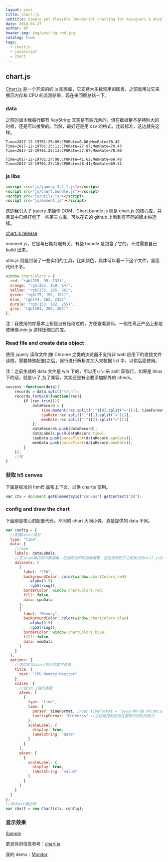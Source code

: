 ```yaml
---
layout: post
title: chart.js
subtitle: Simple yet flexible JavaScript charting for designers & developers
date: 2018-04-27
author: BF
header-img: img/post-bg-rwd.jpg
catalog: true
tags:
  - chartjs
  - javascript
  - chart
---
```


## chart.js

[Chart.js](http://www.chartjs.org/) 是一个开源的的 js 图表库，它支持大多数常用的图表。之前就用过它来展示内存和 CPU 的监测结果，现在来回顾总结一下。
<!-- more -->
### data

之前的版本我每行都有 KeyString 其实是有些冗余的，但在数据量不是特别大的时候，还是可以接受的。当然，最好还是用 csv 的格式，比较标准，这边就先这样。

```
Time=2017-12-19T01:25:09;CPURate=0.00;MemRate=70.48
Time=2017-12-19T01:25:11;CPURate=27.97;MemRate=70.43
Time=2017-12-19T01:25:13;CPURate=37.07;MemRate=70.00
...
Time=2017-12-19T01:27:08;CPURate=41.62;MemRate=69.48
Time=2017-12-19T01:27:10;CPURate=38.41;MemRate=69.51
```

### js libs

```html
<script src="js/jquery-3.2.1.js"></script>
<script src="js/Chart.bundle.js"></script>
<script src="js/utils.js"></script>
<script src="js/moment.js"></script>
```

这边我引入了 jquery 来操作 DOM，Chart.bundle.js 则是 chart.js 的核心库，并且其中已经打包了一些第三方库。可以在它的 github 上看到有不同的版本供选择。

[chart.js release](https://github.com/chartjs/Chart.js/releases)

moment.js，它是与日期处理有关，有些 bundle 是包含了它的，不过需要自己 build 出来。

utils.js 则是封装了一些实用的工具，比如颜色，具体可以看一下这个文件，里面代码不多。

```javascript
window.chartColors = {
  red: "rgb(255, 99, 132)",
  orange: "rgb(255, 159, 64)",
  yellow: "rgb(255, 205, 86)",
  green: "rgb(75, 192, 192)",
  blue: "rgb(54, 162, 235)",
  purple: "rgb(153, 102, 255)",
  grey: "rgb(201, 203, 207)"
};
```

注：我使用的库基本上都是没有压缩过的，方便查看源码，一般在真正产品上都是使用像.min.js 这样压缩过的库。

### Read file and create data object

使用 jquery 读取文件(像 Chrome 之类的浏览器不支持非 web 应用下的直接文件读取，需要特殊配置)之后，逐行进行解析并加入来数据 list 中，以供后面使用。

注：之前生成的 data 文件是 win 下的，所以用`\r\n`来 split 获取行，如果是 linux 下的话，就是`\n`了,为了兼容，其实还是有必要添加额外的 check。

```javascript
success :function(data){
    records = data.split("\r\n");
    records.forEach(function(rec){
        if (rec.trim()){
            dataRecord = {
                time:moment(rec.split(";")[0].split("=")[1], timeFormat).toDate(),
                cpuRate:rec.split(";")[1].split("=")[1],
                memRate:rec.split(";")[2].split("=")[1]
            };
            dataRecords.push(dataRecord);
            dataLabels.push(dataRecord.time);
            cpuData.push(parseFloat(dataRecord.cpuRate));
            memData.push(parseFloat(dataRecord.memRate));
        }
    });
    //略
}

```

### 获取 h5 canvas

下面是标准的 html5 画布上下文，以供 chartjs 使用。

```javascript
var ctx = document.getElementById("canvas").getContext("2d");
```

### config and draw the chart

下面刚是核心的配置代码，不同的 chart 大同小异，真是提供的 data 不同。

```javascript
var config = {
  //配置chart类型
  type: "line",
  data: {
    //time
    labels: dataLabels,
    //定义cpu和内存的数据集，包括颜色和实际数据等，这边便用到了之前说过的util.js的颜色。
    datasets: [
      {
        label: "CPU",
        backgroundColor: color(window.chartColors.red)
          .alpha(0.5)
          .rgbString(),
        borderColor: window.chartColors.red,
        fill: false,
        data: cpuData
      },
      {
        label: "Memory",
        backgroundColor: color(window.chartColors.blue)
          .alpha(0.5)
          .rgbString(),
        borderColor: window.chartColors.blue,
        fill: false,
        data: memData
      }
    ]
  },
  options: {
    //这边定义chart相关的其它信息
    title: {
      text: "CPU Memory Monitor"
    },
    scales: {
      //定义x,y轴的类型
      xAxes: [
        {
          type: "time",
          time: {
            parser: timeFormat, //var timeFormat = 'yyyy-MM-dd HH:mm:ss';上文中有定义，用来解析时间string
            tooltipFormat: "HH:mm:ss" //这边是控制显示在报表中的时间格式
          },
          scaleLabel: {
            display: true,
            labelString: "Date"
          }
        }
      ],
      yAxes: [
        {
          scaleLabel: {
            display: true,
            labelString: "value"
          }
        }
      ]
    }
  }
};
//将chart画出来
var chart = new Chart(ctx, config);
```

### 显示效果

[Sample](/img/post/2018/04/2018-04-27-chartjs-chart.jpg)

更具体的信息参考：[chart.js](http://www.chartjs.org/)

我的 demo：[Monitor](https://github.com/bearfly1990/PowerScript/tree/master/W3C/Chartjs/Monitor)
